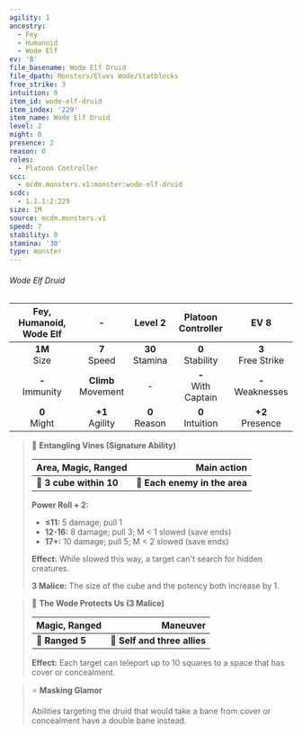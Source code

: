 ```yaml
---
agility: 1
ancestry:
  - Fey
  - Humanoid
  - Wode Elf
ev: '8'
file_basename: Wode Elf Druid
file_dpath: Monsters/Elves Wode/Statblocks
free_strike: 3
intuition: 0
item_id: wode-elf-druid
item_index: '229'
item_name: Wode Elf Druid
level: 2
might: 0
presence: 2
reason: 0
roles:
  - Platoon Controller
scc:
  - mcdm.monsters.v1:monster:wode-elf-druid
scdc:
  - 1.1.1:2:229
size: 1M
source: mcdm.monsters.v1
speed: 7
stability: 0
stamina: '30'
type: monster
---
```


###### Wode Elf Druid

| Fey, Humanoid, Wode Elf |            -            |       Level 2       |   Platoon Controller    |          EV 8          |
| :---------------------: | :---------------------: | :-----------------: | :---------------------: | :--------------------: |
|    **1M**<br/> Size     |    **7**<br/> Speed     | **30**<br/> Stamina |  **0**<br/> Stability   | **3**<br/> Free Strike |
|   **-**<br/> Immunity   | **Climb**<br/> Movement |          -          | **-**<br/> With Captain | **-**<br/> Weaknesses  |
|    **0**<br/> Might     |   **+1**<br/> Agility   |  **0**<br/> Reason  |  **0**<br/> Intuition   |  **+2**<br/> Presence  |

> 🔳 **Entangling Vines (Signature Ability)**
>
> | **Area, Magic, Ranged** |               **Main action** |
> | ----------------------- | ----------------------------: |
> | **📏 3 cube within 10** | **🎯 Each enemy in the area** |
>
> **Power Roll + 2:**
>
> - **≤11:** 5 damage; pull 1
> - **12-16:** 8 damage; pull 3; M < 1 slowed (save ends)
> - **17+:** 10 damage; pull 5; M < 2 slowed (save ends)
>
> **Effect:** While slowed this way, a target can't search for hidden creatures.
>
> **3 Malice:** The size of the cube and the potency both increase by 1.

> 🏹 **The Wode Protects Us (3 Malice)**
>
> | **Magic, Ranged** |                 **Maneuver** |
> | ----------------- | ---------------------------: |
> | **📏 Ranged 5**   | **🎯 Self and three allies** |
>
> **Effect:** Each target can teleport up to 10 squares to a space that has cover or concealment.

> ⭐️ **Masking Glamor**
>
> Abilities targeting the druid that would take a bane from cover or concealment have a double bane instead.
